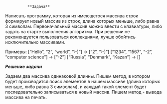               **Задача**

 Написать программу, которая из имеющегося массива строк формирует новый массив из строк, длина которых меньше, либо равна 3 символам. Первоначальный массив можно ввести с клавиатуры, либо задать на старте выполнения алгоритма. При решении не рекомендуется пользоваться коллекциями, лучше обойтись исключительно массивами.

Примеры:
[“Hello”, “2”, “world”, “:-)”] → [“2”, “:-)”]
[“1234”, “1567”, “-2”, “computer science”] → [“-2”]
[“Russia”, “Denmark”, “Kazan”] → []

***Решение задачи***

Задаем два массива одинаковой длинны.
 Пишем метод, в котором будет производится поиск элементов в нашем массиве (длина которых меньше, либо равна 3 символам), и каждый такой элемент будет последовательно записываться в новый массив. 
 Пишем метод - вывода массива на печать. 